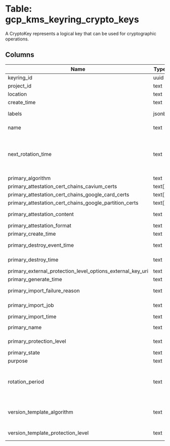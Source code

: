 
# Table: gcp_kms_keyring_crypto_keys
A CryptoKey represents a logical key that can be used for cryptographic operations.
## Columns
| Name        | Type           | Description  |
| ------------- | ------------- | -----  |
|keyring_id|uuid|Unique ID of gcp_kms_keyrings table (FK)|
|project_id|text|GCP Project Id of the resource|
|location|text|Location of the resource|
|create_time|text|The time at which this CryptoKey was created|
|labels|jsonb|Labels with user-defined metadata For more information, see Labeling Keys (https://cloudgooglecom/kms/docs/labeling-keys)|
|name|text|The resource name for this CryptoKey in the format `projects/*/locations/*/keyRings/*/cryptoKeys/*`|
|next_rotation_time|text|At next_rotation_time, the Key Management Service will automatically: 1 Create a new version of this CryptoKey 2 Mark the new version as primary Key rotations performed manually via CreateCryptoKeyVersion and UpdateCryptoKeyPrimaryVersion do not affect next_rotation_time Keys with purpose ENCRYPT_DECRYPT support automatic rotation For other keys, this field must be omitted|
|primary_algorithm|text|The CryptoKeyVersionAlgorithm that this CryptoKeyVersion supports|
|primary_attestation_cert_chains_cavium_certs|text[]|Cavium certificate chain corresponding to the attestation|
|primary_attestation_cert_chains_google_card_certs|text[]|Google card certificate chain corresponding to the attestation|
|primary_attestation_cert_chains_google_partition_certs|text[]|Google partition certificate chain corresponding to the attestation|
|primary_attestation_content|text|The attestation data provided by the HSM when the key operation was performed|
|primary_attestation_format|text|The format of the attestation data|
|primary_create_time|text|The time at which this CryptoKeyVersion was created|
|primary_destroy_event_time|text|The time this CryptoKeyVersion's key material was destroyed Only present if state is DESTROYED|
|primary_destroy_time|text|The time this CryptoKeyVersion's key material is scheduled for destruction Only present if state is DESTROY_SCHEDULED|
|primary_external_protection_level_options_external_key_uri|text|The URI for an external resource that this CryptoKeyVersion represents|
|primary_generate_time|text|The time this CryptoKeyVersion's key material was generated|
|primary_import_failure_reason|text|The root cause of an import failure Only present if state is IMPORT_FAILED|
|primary_import_job|text|The name of the ImportJob used to import this CryptoKeyVersion Only present if the underlying key material was imported|
|primary_import_time|text|The time at which this CryptoKeyVersion's key material was imported|
|primary_name|text|The resource name for this CryptoKeyVersion in the format `projects/*/locations/*/keyRings/*/cryptoKeys/*/cryptoKeyVersions/*`|
|primary_protection_level|text|The ProtectionLevel describing how crypto operations are performed with this CryptoKeyVersion|
|primary_state|text|The current state of the CryptoKeyVersion|
|purpose|text|Immutable The immutable purpose of this CryptoKey|
|rotation_period|text|next_rotation_time will be advanced by this period when the service automatically rotates a key Must be at least 24 hours and at most 876,000 hours If rotation_period is set, next_rotation_time must also be set Keys with purpose ENCRYPT_DECRYPT support automatic rotation For other keys, this field must be omitted|
|version_template_algorithm|text|Required Algorithm to use when creating a CryptoKeyVersion based on this template For backwards compatibility, GOOGLE_SYMMETRIC_ENCRYPTION is implied if both this field is omitted and CryptoKeypurpose is ENCRYPT_DECRYPT|
|version_template_protection_level|text|ProtectionLevel to use when creating a CryptoKeyVersion based on this template Immutable Defaults to SOFTWARE|
